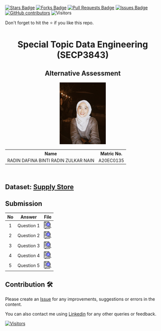<a href="https://github.com/drshahizan/SECP3843/stargazers"><img src="https://img.shields.io/github/stars/drshahizan/SECP3843" alt="Stars Badge"/></a>
<a href="https://github.com/drshahizan/SECP3843/network/members"><img src="https://img.shields.io/github/forks/drshahizan/SECP3843" alt="Forks Badge"/></a>
<a href="https://github.com/drshahizan/SECP3843/pulls"><img src="https://img.shields.io/github/issues-pr/drshahizan/SECP3843" alt="Pull Requests Badge"/></a>
<a href="https://github.com/drshahizan/SECP3843/issues"><img src="https://img.shields.io/github/issues/drshahizan/SECP3843" alt="Issues Badge"/></a>
<a href="https://github.com/drshahizan/SECP3843/graphs/contributors"><img alt="GitHub contributors" src="https://img.shields.io/github/contributors/drshahizan/SECP3843?color=2b9348"></a>
![Visitors](https://api.visitorbadge.io/api/visitors?path=https%3A%2F%2Fgithub.com%2Fdrshahizan%2FSECP3843&labelColor=%23d9e3f0&countColor=%23697689&style=flat)

Don't forget to hit the :star: if you like this repo.

<h1 align="center">Special Topic Data Engineering (SECP3843)</h1>
<h2 align="center">Alternative Assessment</h2>

<p align="center">
  <img height="200px" src="images/profile.jpeg" />
</p>

<table align="center">
  <tr>
    <th>Name</th>
    <th>Matric No.</th>
  </tr>
  <tr>
    <td>RADIN DAFINA BINTI RADIN ZULKAR NAIN</td>
    <td>A20EC0135</td>
  </tr>
</table>
<br>

## Dataset: [Supply Store](https://github.com/drshahizan/dataset/tree/main/mongodb/01-sales)

## Submission

| No | Answer | File |
| :-----: | ----- | :------: |
| 1 | Question 1 | <a href="./question1/readme.md"><img src="../../images/answer.png" width="24px" height="24px"></a> |
| 2 | Question 2 | <a href="./question2/readme.md"><img src="../../images/answer.png" width="24px" height="24px"></a> |
| 3 | Question 3 | <a href="./question3/readme.md"><img src="../../images/answer.png" width="24px" height="24px"></a> |
| 4 | Question 4 | <a href="./question4/readme.md"><img src="../../images/answer.png" width="24px" height="24px"></a> |
| 5 | Question 5 | <a href="./question5/readme.md"><img src="../../images/answer.png" width="24px" height="24px"></a> |

## Contribution 🛠️
Please create an [Issue](https://github.com/drshahizan/special-topic-data-engineering/issues) for any improvements, suggestions or errors in the content.

You can also contact me using [Linkedin](https://www.linkedin.com/in/drshahizan/) for any other queries or feedback.

[![Visitors](https://api.visitorbadge.io/api/visitors?path=https%3A%2F%2Fgithub.com%2Fdrshahizan&labelColor=%23697689&countColor=%23555555&style=plastic)](https://visitorbadge.io/status?path=https%3A%2F%2Fgithub.com%2Fdrshahizan)
